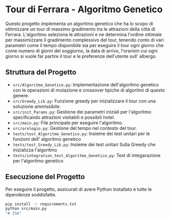 # Tour di Ferrara - Algoritmo Genetico

Questo progetto implementa un algoritmo genetico che ha lo scopo di ottimizzare un tour di massimo gradimento tra le attrazioni della città di Ferrara. L'algoritmo seleziona le attrazioni e ne determina l'ordine ottimale per massimizzare il gradimento complessivo del tour, tenendo conto di vari parametri come il tempo disponibile sia per eseguire il tour ogni giorno che come numero di giorni del soggiorno, la data di arrivo, l'orarioin cui ogni giorno si vuole far partire il tour e le preferenze dell'utente sull' albergo.

## Struttura del Progetto

- `src/Algoritmo_Genetico.py`: Implementazione dell'algoritmo genetico con le operazioni di mutazione e crossover tipiche di algoritmi di questo genere.
- `src/Greedy_Lib.py`: Funzione greedy per inizializzare il tour con una soluzione ammissibile.
- `src/init_Params.py`: Gestione dei parametri iniziali per l'algoritmo specificando attrazioni visitabili e possibili hotel.
- `src/main.py`: File principale per eseguire l'algoritmo.
- `src/orologio.py`: Gestione del tempo nel contesto del tour.
- `tests/test_Algoritmo_Genetico.py`: Insieme dei test unitari per le funzioni dell' algoritmo genetico
- `tests/test_Greedy_Lib.py`: Insieme dei test unitari Sulla Greedy che inizializza l'algoritmo
- `tests/integration_test_Algoritmo_Genetico.py`: Test di integarazione per l'algoritmo genetico

## Esecuzione del Progetto

Per eseguire il progetto, assicurati di avere Python installato e tutte le dipendenze soddisfatte.

```bash
pip install -r requirements.txt
python src/main.py
"# ISA" 
